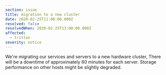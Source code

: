 ```yaml
---
section: issue
title: migration to a new cluster
date: 2020-02-25T11:00:00.000Z
resolved: false
resolvedWhen: 2020-02-25T13:00:00.000Z
affected:
  - tritton
severity: notice
---
```

We're migrating our services and servers to a new hardware cluster, There will be a downtime of approximately 60 minutes for each server. Storage performance on other hosts might be slightly degraded.
